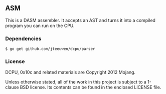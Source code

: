 ## ASM

This is a DASM assembler. It accepts an AST and turns it into a
compiled program you can run on the CPU.

### Dependencies

    $ go get github.com/jteeuwen/dcpu/parser

### License

DCPU, 0x10c and related materials are Copyright 2012 Mojang.

Unless otherwise stated, all of the work in this project is subject to a
1-clause BSD license. Its contents can be found in the enclosed LICENSE file.
